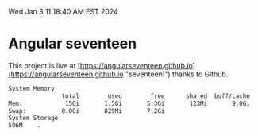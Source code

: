 Wed Jan  3 11:18:40 AM EST 2024

# Angular seventeen


This project is live at [https://angularseventeen.github.io](https://angularseventeen.github.io "seventeen!") thanks to Github.

```bash
System Memory
               total        used        free      shared  buff/cache   available
Mem:            15Gi       1.5Gi       5.3Gi       123Mi       9.0Gi        13Gi
Swap:          8.0Gi       829Mi       7.2Gi
System Storage
506M	.
```
```bash
